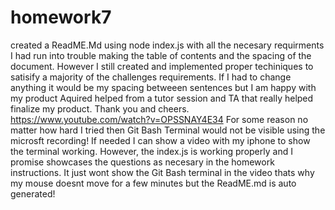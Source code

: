 # homework7
created a ReadME.Md using node index.js with all the necesary requirments
I had run into trouble making the table of contents and the spacing of the document.
However I still created and implemented proper techiniques to satisify a majority of the challenges requirements.
If I had to change anything it would be my spacing betweeen sentences but I am happy with my product
Aquired helped from a tutor session and TA that really helped finalize my product.
Thank you and cheers.
https://www.youtube.com/watch?v=OPSSNAY4E34
For some reason no matter how hard I tried then Git Bash Terminal would not be visible using the microsft recording! If needed I can show a video with my iphone to show the terminal working. However, the index.js is working properly and I promise showcases the questions as necesary in the homework instructions. It just wont show the Git Bash terminal in the video thats why my mouse doesnt move for a few minutes but the ReadME.md is auto generated!

